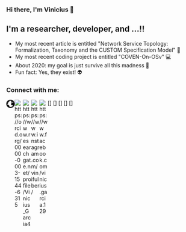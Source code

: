 ### Hi there, I'm Vinicius :wave:

## I'm a researcher, developer, and ...!!

- My most recent article is entitled "Network Service Topology: Formalization, Taxonomy and the CUSTOM Specification Model" :page_with_curl:
- My most recent coding project is entitled "COVEN-On-OSv" :computer:
- About 2020: my goal is just survive all this madness :woozy_face:
- Fun fact: Yes, they exist! :alien:

### Connect with me:

[<img align="left" alt="http://www.inf.ufpr.br/vfgarcia/" width="22px" src="https://raw.githubusercontent.com/iconic/open-iconic/master/svg/globe.svg" />]
[<img align="left" alt="https://orcid.org/0000-0003-1544-6315" width="22px" src="https://cdn.jsdelivr.net/npm/simple-icons@3.11.0/icons/orcid.svg" />]
[<img align="left" alt="https://www.researchgate.net/profile/Vinicius_Garcia4" width="22px" src="https://cdn.jsdelivr.net/npm/simple-icons@3.11.0/icons/researchgate.svg" />]
[<img align="left" alt="https://www.instagram.com/vinifulber/" width="22px" src="https://cdn.jsdelivr.net/npm/simple-icons@v3/icons/instagram.svg" />]
[<img align="left" alt="https://www.facebook.com/vinicius.garcia.129" width="22px" src="https://cdn.jsdelivr.net/npm/simple-icons@3.11.0/icons/facebook.svg" />]

